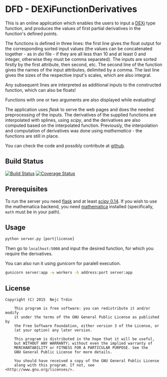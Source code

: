 # DFD - DEXiFunctionDerivatives
This is an online application which enables the users to input a <a href="http://kt.ijs.si/MarkoBohanec/dexi.html">DEXi</a> type function, and produces the values of first partial derivatives in the function's defined points.

The functions is defined in three lines: the first line gives the float output for the corresponding sorted input values (the values can be concatenated together - as in *dxi* file - if they are all less than 10 and at least 0 and integer, otherwise they must be comma separated). The inputs are sorted firstly by the first attribute, then second, etc. The second line of the function gives the names of the input attributes, delimited by a comma. The last line gives the sizes of the respective input's scales, which are also integral.

Any subsequent lines are interpreted as additional inputs to the constructed function, which can also be floats!

Functions with one or two arguments are also displayed while evaluating!

The application uses *flask* to serve the web pages and does the needed preprocessing of the inputs. The derivatives of the supplied functions are interpolated with splines, using *scipy*, and the derivatives are also computed based on the interpolated function. Previously, the interpolation and computation of derivatives was done using *mathematica* - the functions are still in place.

You can check the code and possibly contribute at <a href="https://github.com/nejctrdin/DEXiFunctionDerivatives">github</a>.

## Build Status
[![Build Status](https://travis-ci.org/nejctrdin/DFD.svg?branch=master)](https://travis-ci.org/nejctrdin/DFD)
[![Coverage Status](https://coveralls.io/repos/nejctrdin/DFD/badge.svg?branch=master&service=github)](https://coveralls.io/github/nejctrdin/DFD?branch=master)

## Prerequisites
To run the server you need <a href="http://flask.pocoo.org/">flask</a> and at least <a href="http://www.scipy.org/">scipy 0.14</a>. If you wish to use the mathematica backend, you need <a href="http://www.wolfram.com/mathematica/">mathematica</a> installed (specifically, `math` must be in your path).

## Usage

```bash
python server.py [port|license]
```

Then go to `localhost:5000` and input the desired function, for which you require the derivatives.

You can also run it using *gunicorn* for paralell execution.

```bash
gunicorn server:app -w workers -b address:port server:app
```

## License

```
Copyright (C) 2015  Nejc Trdin

    This program is free software: you can redistribute it and/or modify
    it under the terms of the GNU General Public License as published by
    the Free Software Foundation, either version 3 of the License, or
    (at your option) any later version.

    This program is distributed in the hope that it will be useful,
    but WITHOUT ANY WARRANTY; without even the implied warranty of
    MERCHANTABILITY or FITNESS FOR A PARTICULAR PURPOSE. See the
    GNU General Public License for more details.

    You should have received a copy of the GNU General Public License
    along with this program. If not, see <http://www.gnu.org/licenses/>.
```
